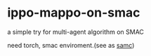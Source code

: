 # ippo-mappo-on-smac
a simple try for multi-agent algorithm on SMAC

need torch, smac enviroment.(see as [samc](https://zhuanlan.zhihu.com/p/595500237))
